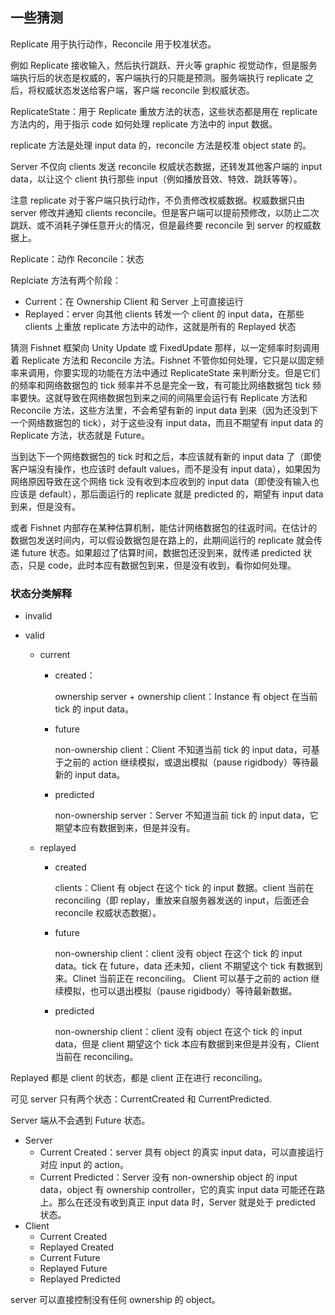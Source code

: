 ## 一些猜测

Replicate 用于执行动作，Reconcile 用于校准状态。

例如 Replicate 接收输入，然后执行跳跃、开火等 graphic 视觉动作，但是服务端执行后的状态是权威的，客户端执行的只能是预测。服务端执行 replicate 之后，将权威状态发送给客户端，客户端 reconcile 到权威状态。

ReplicateState：用于 Replicate 重放方法的状态，这些状态都是用在 replicate 方法内的，用于指示 code 如何处理 replicate 方法中的 input 数据。

replicate 方法是处理 input data 的，reconcile 方法是校准 object state 的。

Server 不仅向 clients 发送 reconcile 权威状态数据，还转发其他客户端的 input data，以让这个 client 执行那些 input（例如播放音效、特效、跳跃等等）。

注意 replicate 对于客户端只执行动作，不负责修改权威数据。权威数据只由 server 修改并通知 clients reconcile。但是客户端可以提前预修改，以防止二次跳跃、或不消耗子弹任意开火的情况，但是最终要 reconcile 到 server 的权威数据上。

Replicate：动作
Reconcile：状态

Replciate 方法有两个阶段：

- Current：在 Ownership Client 和 Server 上可直接运行
- Replayed：erver 向其他 clients 转发一个 client 的 input data，在那些 clients 上重放 replicate 方法中的动作，这就是所有的 Replayed 状态

猜测 Fishnet 框架向 Unity Update 或 FixedUpdate 那样，以一定频率时刻调用着 Replicate 方法和 Reconcile 方法。Fishnet 不管你如何处理，它只是以固定频率来调用，你要实现的功能在方法中通过 ReplicateState 来判断分支。但是它们的频率和网络数据包的 tick 频率并不总是完全一致，有可能比网络数据包 tick 频率要快。这就导致在网络数据包到来之间的间隔里会运行有 Replicate 方法和 Reconcile 方法，这些方法里，不会希望有新的 input data 到来（因为还没到下一个网络数据包的 tick），对于这些没有 input data，而且不期望有 input data 的 Replicate 方法，状态就是 Future。

当到达下一个网络数据包的 tick 时和之后，本应该就有新的 input data 了（即使客户端没有操作，也应该时 default values，而不是没有 input data），如果因为网络原因导致在这个网络 tick 没有收到本应收到的 input data（即使没有输入也应该是 default），那后面运行的 replicate 就是 predicted 的，期望有 input data 到来，但是没有。

或者 Fishnet 内部存在某种估算机制，能估计网络数据包的往返时间。在估计的数据包发送时间内，可以假设数据包是在路上的，此期间运行的 replicate 就会传递 future 状态。如果超过了估算时间，数据包还没到来，就传递 predicted 状态，只是 code，此时本应有数据包到来，但是没有收到，看你如何处理。

### 状态分类解释

- invalid

- valid

  - current

    - created：

      ownership server + ownership client：Instance 有 object 在当前 tick 的 input data。

    - future

      non-ownership client：Client 不知道当前 tick 的 input data，可基于之前的 action 继续模拟，或退出模拟（pause rigidbody）等待最新的 input data。

    - predicted

      non-ownership server：Server 不知道当前 tick 的 input data，它期望本应有数据到来，但是并没有。

  - replayed

    - created

      clients：Client 有 object 在这个 tick 的 input 数据。client 当前在 reconciling（即 replay，重放来自服务器发送的 input，后面还会 reconcile 权威状态数据）。

    - future

      non-ownership client：client 没有 object 在这个 tick 的 input data。tick 在 future，data 还未知，client 不期望这个 tick 有数据到来。Clinet 当前正在 reconciling。 Client 可以基于之前的 action 继续模拟，也可以退出模拟（pause rigidbody）等待最新数据。

    - predicted

      non-ownership client：client 没有 object 在这个 tick 的 input data，但是 client 期望这个 tick 本应有数据到来但是并没有，Client 当前在 reconciling。

Replayed 都是 client 的状态，都是 client 正在进行 reconciling。


可见 server 只有两个状态：CurrentCreated 和 CurrentPredicted.

Server 端从不会遇到 Future 状态。

- Server
  - Current Created：server 具有 object 的真实 input data，可以直接运行对应 input 的 action。
  - Current Predicted：Server 没有 non-ownership object 的 input data，object 有 ownership controller，它的真实 input data 可能还在路上。那么在还没有收到真正 input data 时，Server 就是处于 predicted 状态。
- Client
  - Current Created
  - Replayed Created
  - Current Future
  - Replayed Future
  - Replayed Predicted

server 可以直接控制没有任何 ownership 的 object。